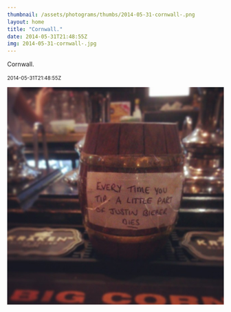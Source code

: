 ```yaml
---
thumbnail: /assets/photograms/thumbs/2014-05-31-cornwall-.png
layout: home
title: "Cornwall."
date: 2014-05-31T21:48:55Z
img: 2014-05-31-cornwall-.jpg
---
```


Cornwall.

<small>2014-05-31T21:48:55Z</small>

![Cornwall.](/assets/photograms/original/2014-05-31-cornwall-.jpg)

